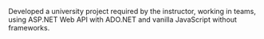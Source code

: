 Developed a university project required by the instructor, working in teams, using ASP.NET Web API with ADO.NET and vanilla JavaScript without frameworks.
